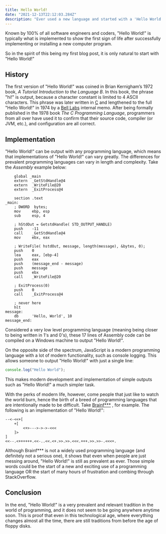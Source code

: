 ```yaml
---
title: Hello World!
date: "2021-12-13T22:12:03.284Z"
description: "Ever used a new language and started with a 'Hello World!' output? Find out its origin and a couple uses for it."
---
```


Known by 100% of all software engineers and coders, "Hello World!" is typically what is implemented to show the first sign of life after successfully implementing or installing a new computer program.

So in the spirit of this being my first blog post, it is only natural to start with "Hello World!"

## History ##

The first version of "Hello World!" was coined in Brian Kernigham’s 1972 book, _A Tutorial Introduction to the Language B_. In this book, the phrase "hi!" is output, because a character constant is limited to 4 ASCII characters. This phrase was later written in [C](https://www.cprogramming.com/) and lengthened to the full "Hello World!" in 1974 by a [Bell Labs](https://www.belllabs.com/) internal memo. After being formally published in the 1978 book _The C Programming Language_, programmers from all over have used it to confirm that their source code, compiler (or JVM, etc.), and configuration are all correct. 

## Implementation ##

"Hello World!" can be output with any programming language, which means that implementations of "Hello World!" can vary greatly. The differences for prevalent programming languages can vary in length and complexity. Take the _Assembly_ example below:

```vim
    global _main
    extern  _GetStdHandle@4
    extern  _WriteFile@20
    extern  _ExitProcess@4

    section .text
_main:
    ; DWORD  bytes;    
    mov     ebp, esp
    sub     esp, 4

    ; hStdOut = GetstdHandle( STD_OUTPUT_HANDLE)
    push    -11
    call    _GetStdHandle@4
    mov     ebx, eax    

    ; WriteFile( hstdOut, message, length(message), &bytes, 0);
    push    0
    lea     eax, [ebp-4]
    push    eax
    push    (message_end - message)
    push    message
    push    ebx
    call    _WriteFile@20

    ; ExitProcess(0)
    push    0
    call    _ExitProcess@4

    ; never here
    hlt
message:
    db      'Hello, World', 10
message_end:
```


Considered a very low level programming language (meaning being closer to being written in 1's and 0's), these 17 lines of Assembly code can be compiled on a Windows machine to output "Hello World!".

On the opposite side of the spectrum, JavaScript is a modern programming language with a lot of modern functionality, such as console logging. This allows someone to output "Hello World!" with just a single line:

```js
console.log("Hello World");
```

This makes modern development and implementation of simple outputs such as "Hello World!" a much simpler task. 

With the perks of modern life, however, come people that just like to watch the world burn, hence the birth of a breed of programming languages that are intentionally made to be difficult. Take [Brainf***](https://en.wikipedia.org/wiki/Brainfuck) , for example. The following is an implementation of "Hello World!":

```brainfuck 
--<-<<+[
    +[
        <+>--->->->-<<<
    ]>
]
<<--.<++++++.<<-..<<.<+.>>.>>.<<<.+++.>>.>>-.<<<+.
```

Although Brainf*** is not a widely used programming language (and definitely not a serious one), it shows that even when people are just messing around, "Hello World!" is still as prevalent as ever. Those simple words could be the start of a new and exciting use of a programming language OR the start of many hours of frustration and combing through StackOverflow.


## Conclusion ##

In the end, "Hello World!" is a very prevalent and relevant tradition in the world of programming, and it does not seem to be going anywhere anytime soon. This is proof that even in this technological age, where everything changes almost all the time, there are still traditions from before the age of floppy disks.